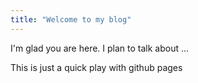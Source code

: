 ```yaml
---
title: "Welcome to my blog"
---
```


I'm glad you are here. I plan to talk about ...

This is just a quick play with github pages
